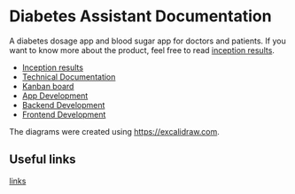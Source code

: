 # Diabetes Assistant Documentation
A diabetes dosage app and blood sugar app for doctors and patients.
If you want to know more about the product, feel free to read [inception results](docs/inception.md).

* [Inception results](docs/inception.md)
* [Technical Documentation](https://docs.google.com/document/d/1dbr_VhvagFKAA-uhZ0RQLE3M505PtAkbjZ2TMJBqnUI)
* [Kanban board](https://github.com/diabetes-assistant/documentation/projects/1)
* [App Development](https://github.com/diabetes-assistant/android-app)
* [Backend Development](https://github.com/diabetes-assistant/backend)
* [Frontend Development](https://github.com/diabetes-assistant/frontend)

The diagrams were created using https://excalidraw.com.

## Useful links
[links](usefulLinks.md)
